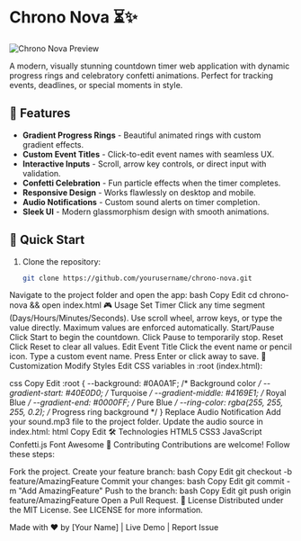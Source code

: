 # Chrono Nova ⏳✨

![Chrono Nova Preview](https://via.placeholder.com/800x500.png?text=Chrono+Nova+Preview+Image+%7C+Replace+This+With+Your+App+Screenshot)

A modern, visually stunning countdown timer web application with dynamic progress rings and celebratory confetti animations. Perfect for tracking events, deadlines, or special moments in style.

## 🌟 Features

- **Gradient Progress Rings** - Beautiful animated rings with custom gradient effects.
- **Custom Event Titles** - Click-to-edit event names with seamless UX.
- **Interactive Inputs** - Scroll, arrow key controls, or direct input with validation.
- **Confetti Celebration** - Fun particle effects when the timer completes.
- **Responsive Design** - Works flawlessly on desktop and mobile.
- **Audio Notifications** - Custom sound alerts on timer completion.
- **Sleek UI** - Modern glassmorphism design with smooth animations.

## 🚀 Quick Start

1. Clone the repository:
   ```bash
   git clone https://github.com/yourusername/chrono-nova.git
Navigate to the project folder and open the app:
bash
Copy
Edit
cd chrono-nova && open index.html
🎮 Usage
Set Timer
Click any time segment (Days/Hours/Minutes/Seconds).
Use scroll wheel, arrow keys, or type the value directly.
Maximum values are enforced automatically.
Start/Pause
Click Start to begin the countdown.
Click Pause to temporarily stop.
Reset
Click Reset to clear all values.
Edit Event Title
Click the event name or pencil icon.
Type a custom event name.
Press Enter or click away to save.
🎨 Customization
Modify Styles
Edit CSS variables in :root (index.html):

css
Copy
Edit
:root {
    --background: #0A0A1F;         /* Background color */
    --gradient-start: #40E0D0;    /* Turquoise */
    --gradient-middle: #4169E1;   /* Royal Blue */
    --gradient-end: #0000FF;      /* Pure Blue */
    --ring-color: rgba(255, 255, 255, 0.2); /* Progress ring background */
}
Replace Audio Notification
Add your sound.mp3 file to the project folder.
Update the audio source in index.html:
html
Copy
Edit
<source src="your-sound.mp3" type="audio/mp3">
🛠️ Technologies
HTML5
CSS3
JavaScript
Confetti.js
Font Awesome
🤝 Contributing
Contributions are welcome! Follow these steps:

Fork the project.
Create your feature branch:
bash
Copy
Edit
git checkout -b feature/AmazingFeature
Commit your changes:
bash
Copy
Edit
git commit -m "Add AmazingFeature"
Push to the branch:
bash
Copy
Edit
git push origin feature/AmazingFeature
Open a Pull Request.
📄 License
Distributed under the MIT License. See LICENSE for more information.

Made with ❤️ by [Your Name] | Live Demo | Report Issue
